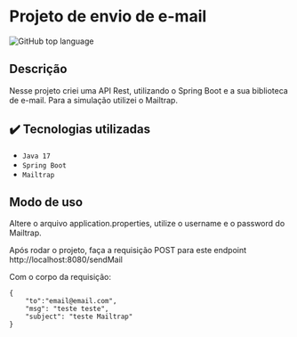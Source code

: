 # Projeto de envio de e-mail

![GitHub top language](https://img.shields.io/github/languages/top/Henrique2305/mail-api)

## Descrição

Nesse projeto criei uma API Rest, utilizando o Spring Boot e a sua biblioteca de e-mail. Para a simulação utilizei o Mailtrap.

## ✔️ Tecnologias utilizadas

- ``Java 17``
- ``Spring Boot``
- ``Mailtrap``

## Modo de uso

Altere o arquivo application.properties, utilize o username e o password do Mailtrap.

Após rodar o projeto, faça a requisição POST para este endpoint http://localhost:8080/sendMail 

Com o corpo da requisição:

```
{
    "to":"email@email.com",
    "msg": "teste teste",
    "subject": "teste Mailtrap"
}
```
